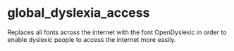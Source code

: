 # global_dyslexia_access

Replaces all fonts across the internet with the font OpenDyslexic in order to enable dyslexic people to access the internet more easily.
